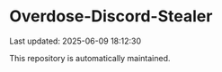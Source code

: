 # Overdose-Discord-Stealer

Last updated: 2025-06-09 18:12:30

This repository is automatically maintained.
